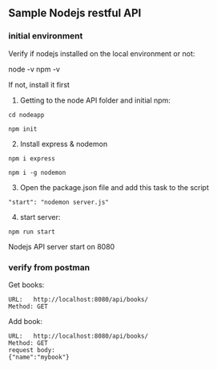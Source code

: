 ## Sample Nodejs restful API

### initial environment

Verify if nodejs installed on the local environment or not:

node -v
npm -v

If not, install it first

1. Getting to the node API folder and initial npm:

```
cd nodeapp

npm init
```

2. Install  express & nodemon

```
npm i express

npm i -g nodemon

```

3. Open the package.json file and add this task to the script

```
"start": "nodemon server.js"

```

4. start server:

```
npm run start
```

Nodejs API server start on 8080

### verify from postman

Get books:

```
URL:   http://localhost:8080/api/books/
Method: GET

```

Add book:

```
URL:   http://localhost:8080/api/books/
Method: GET
request body:
{"name":"mybook"}
```

